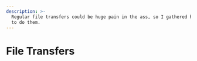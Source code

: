 ```yaml
---
description: >-
  Regular file transfers could be huge pain in the ass, so I gathered here ways
  to do them.
---
```


# File Transfers

